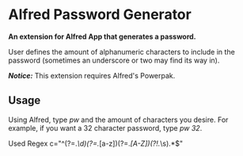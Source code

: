 Alfred Password Generator
==============

__An extension for Alfred App that generates a password.__

User defines the amount of alphanumeric characters to include in the password (sometimes an underscore or two may find its way in).

___Notice:___ This extension requires Alfred's Powerpak.

Usage
--------------

Using Alfred, type _pw_ and the amount of characters you desire. For example, if you want a 32 character password, type _pw 32_.

Used Regex
c="^(?=.*\d)(?=.*[a-z])(?=.*[A-Z])(?!.*\s).*$"

